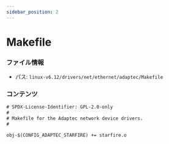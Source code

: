 ```yaml
---
sidebar_position: 2
---
```

# Makefile

### ファイル情報

- パス: `linux-v6.12/drivers/net/ethernet/adaptec/Makefile`

### コンテンツ

```txt
# SPDX-License-Identifier: GPL-2.0-only
#
# Makefile for the Adaptec network device drivers.
#

obj-$(CONFIG_ADAPTEC_STARFIRE) += starfire.o

```
